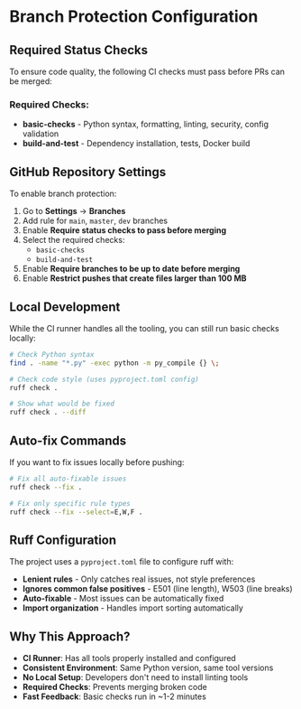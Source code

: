 # Branch Protection Configuration

## Required Status Checks

To ensure code quality, the following CI checks must pass before PRs can be merged:

### Required Checks:
- **basic-checks** - Python syntax, formatting, linting, security, config validation
- **build-and-test** - Dependency installation, tests, Docker build

## GitHub Repository Settings

To enable branch protection:

1. Go to **Settings** → **Branches**
2. Add rule for `main`, `master`, `dev` branches
3. Enable **Require status checks to pass before merging**
4. Select the required checks:
   - `basic-checks`
   - `build-and-test`
5. Enable **Require branches to be up to date before merging**
6. Enable **Restrict pushes that create files larger than 100 MB**

## Local Development

While the CI runner handles all the tooling, you can still run basic checks locally:

```bash
# Check Python syntax
find . -name "*.py" -exec python -m py_compile {} \;

# Check code style (uses pyproject.toml config)
ruff check .

# Show what would be fixed
ruff check . --diff
```

## Auto-fix Commands

If you want to fix issues locally before pushing:

```bash
# Fix all auto-fixable issues
ruff check --fix .

# Fix only specific rule types
ruff check --fix --select=E,W,F .
```

## Ruff Configuration

The project uses a `pyproject.toml` file to configure ruff with:
- **Lenient rules** - Only catches real issues, not style preferences
- **Ignores common false positives** - E501 (line length), W503 (line breaks)
- **Auto-fixable** - Most issues can be automatically fixed
- **Import organization** - Handles import sorting automatically

## Why This Approach?

- **CI Runner**: Has all tools properly installed and configured
- **Consistent Environment**: Same Python version, same tool versions
- **No Local Setup**: Developers don't need to install linting tools
- **Required Checks**: Prevents merging broken code
- **Fast Feedback**: Basic checks run in ~1-2 minutes

